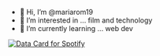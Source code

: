 - 👋 Hi, I’m @mariarom19
- 👀 I’m interested in ... film and technology
- 🌱 I’m currently learning ... web dev

<a href="https://www.data-card-for-spotify.com/card?user_id=kenysgm">
  <img src="https://www.data-card-for-spotify.com/api/card?user_id=kenysgm" alt="Data Card for Spotify">
</a>

<!---
mariarom19/mariarom19 is a ✨ special ✨ repository because its `README.md` (this file) appears on your GitHub profile.
You can click the Preview link to take a look at your changes.
--->
